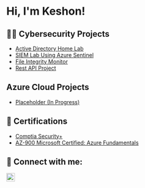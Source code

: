 <h1>Hi, I'm Keshon!</h1>

<h2>👨‍💻 Cybersecurity Projects</h2>

  - [Active Directory Home Lab](https://github.com/Kstewart10/ActiveDirectoryLab)
  - [SIEM Lab Using Azure Sentinel](https://github.com/Kstewart10/SiemLab/)
  - [File Integrity Monitor](https://github.com/Kstewart10/FileIntegrityMonitor)
  - [Rest API Project](https://github.com/Kstewart10/RestAPI)

<h2>Azure Cloud Projects</h2>

  - [Placeholder (In Progress)](https://google.com)

<h2>📄 Certifications</h2>

- [Comptia Security+](https://www.credly.com/badges/7b0b1fdf-5021-44b8-8bb0-417f417c0bcf/linked_in_profile)
- [AZ-900 Microsoft Certified: Azure Fundamentals](https://learn.microsoft.com/en-us/users/keshonstewart-3775/credentials/7b1fb5e37ed5c387?ref=https%3A%2F%2Fwww.linkedin.com%2F)

<h2> 🤳 Connect with me:</h2>

[<img align="left" alt="JoshMadakor | LinkedIn" width="22px" src="https://cdn.jsdelivr.net/npm/simple-icons@v3/icons/linkedin.svg" />][linkedin]

[linkedin]: https://www.linkedin.com/in/keshon-stewart-75115b107/

<!--
**joshmadakor1/joshmadakor1** is a ✨ _special_ ✨ repository because its `README.md` (this file) appears on your GitHub profile.

Here are some ideas to get you started:

- 🔭 I’m currently working on ...
- 🌱 I’m currently learning ...
- 👯 I’m looking to collaborate on ...
- 🤔 I’m looking for help with ...
- 💬 Ask me about ...
- 📫 How to reach me: ...
- 😄 Pronouns: ...
- ⚡ Fun fact: ...
-->
